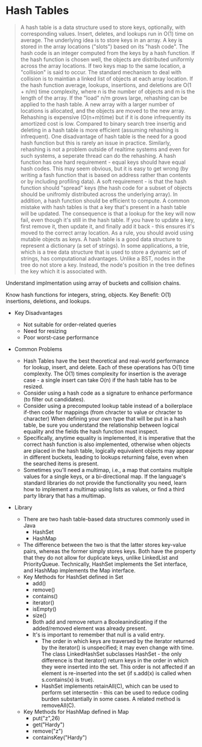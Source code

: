# Hash Tables #

> A hash table is a data structure used to store keys, optionally, with corresponding values. Insert, deletes, and lookups run in O(1) time on average.
 The underlying idea is to store keys in an array. A key is stored in the array locations ("slots") based on its "hash code". The hash code is an integer 
 computed from the keys by a hash function. If the hash function is chosen well, the objects are distributed uniformly across the array locations. If two
 keys map to the same location, a "collision" is said to occur. The standard mechanism to deal with collision is to maintian a linked list of objects at each 
 array location. If the hash function average, lookups, insertions, and deletions are O(1 + n/m) time complexity, where n is the number of objects and 
 m is the length of the array. If the "load" n/m grows large, rehashing can be applied to the hash table. A new array with a larger number of locations is
 allocated, and the objects are moved to the new array. Rehashing is expensive (O(n+m)time) but if it is done infrequently its amortized cost is low. Compared to
 binary search tree insertig and deleting in a hash table is more efficient (assuming rehashing is infrequent). One disadvantage of hash table is the need for a 
 good hash function but this is rarely an issue in practice. Similarly, rehashing is not a problem outside of realtime systems and even for such systems, a 
 seperate thread can do the rehashing. A hash function has one hard requirement - equal keys should have equal hash codes. This may seem obvious, but it is easy
 to get wrong (by writing a fash function that is based on address rather than contents or by including profiling data). A soft requirement -  is that the hash 
 function should "spread" keys (the hash code for a subset of objects should be unifromly distributed across the underlying array). In addition, a hash function should 
 be efficient to compute. A common mistake with hash tables is that a key that's present in a hash table will be updated. The consequence is that a lookup for the key will
 now fail, even though it's still in the hash table. If you have to update a key, first remove it, then update it, and finally add it back - this ensures it's moved to 
 the correct array location. As a rule, you should avoid using mutable objects as keys. A hash table is a good data structure to represent a dictionary (a set of strings).
 In some applications, a trie, which is a tree data structure that is used to store a dynamic set of strings, has computational advantages. Unlike a BST, nodes in the tree
 do not store a key. Instead, the node's position in the tree defines the key which it is associated with.


Understand implmentation using array of buckets and collision chains. 

Know hash functions for integers, string, objects. 
Key Benefit: O(1) insertions, deletions, and lookups. 

- Key Disadvantages 
   - Not suitable for order-related queries 
   - Need for resizing 
   - Poor worst-case performance 
 
- Common Problems
   - Hash Tables have the best theoretical and real-world performance for lookup, insert, and delete. Each of these operations has O(1) time complexity. The O(1) times complexity
     for insertion is the average case - a single insert can take O(n) if the hash table has to be resized.
   - Consider using a hash code as a signature to enhance performance (to filter out candidates).
   - Consider using a precomputed lookup table instead of a boilerplace if-then code for mappings (from chracter to value or chracter to character)
     When defining your own type that will be put in a hash table, be sure you understand the relationship between logical equality and the fields the hash function must inspect.
   - Specifically, anytime equality is implemented, it is imperative that the correct hash function is also implemented, otherwise when objects are placed in the hash table, logically
     equivalent objects may appear in different buckets, leading to lookups returning false, even when the searched items is present.
   - Sometimes you'll need a multimap, i.e., a map that contains multiple values for a single keys, or a bi-directional map. If the language's standard libraries do not provide the functionality
     you need, learn how to implement a multimap using lists as values, or find a third party library that has a multimap.

- Library
  - There are two hash table-based data structures commonly used in Java
     - HashSet
     - HashMap
  - The difference between the two is that the latter stores key-value pairs, whereas the former simply stores keys. Both have the property that they do not 
    allow for duplicate keys, unlike LinkedList and PriorityQueue. Technically, HashSet implements the Set interface, and HashMap implements the Map interface.
  - Key Methods for HashSet defined in Set
     - add()
     - remove()
     - contains()
     - iterator()
     - isEmpty()
     - size()
     - Both add and remove return a Booleanindicating if the added/removed element was already present. 
     - It's is important to remember that null is a valid entry.
         - The order in which keys are traversed by the iterator returned by the iterator() is unspecified; it may even change with time. 
           The class LinkedHashSet subclasses HashSet - the only difference is that iterator() return keys in the order in which they were
           inserted into the set. This order is not affected if an element is re-inserted into the set (if s.add(x) is called when s.contains(x) is true).
         - HashSet implements retainAll(C), which can be used to perform set intersectin - this can be used to reduce coding burden substantially in some cases.
           A related method is removeAll(C).
  - Key Methods for HashMap defined in Map
     - put("z",26)
     - get("Hardy")
     - remove("z")
     - containsKey("Hardy")
         
